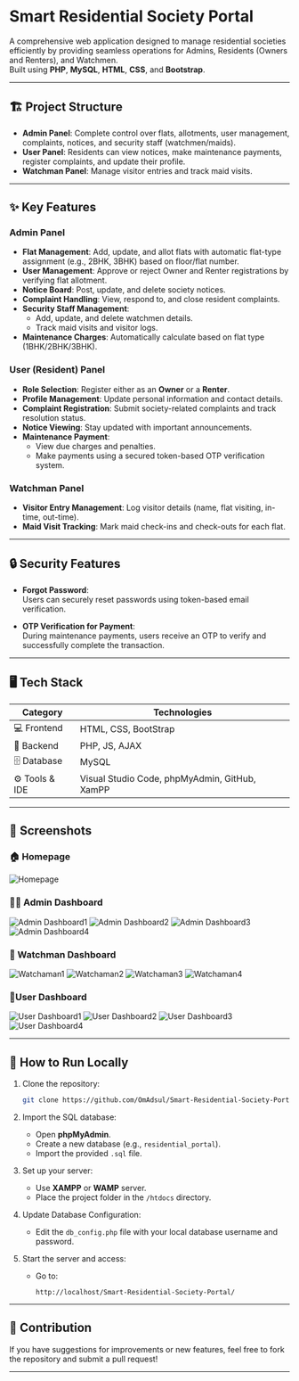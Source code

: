 # Smart Residential Society Portal

A comprehensive web application designed to manage residential societies efficiently by providing seamless operations for Admins, Residents (Owners and Renters), and Watchmen.  
Built using **PHP**, **MySQL**, **HTML**, **CSS**, and **Bootstrap**.

---

## 🏗️ Project Structure

- **Admin Panel**: Complete control over flats, allotments, user management, complaints, notices, and security staff (watchmen/maids).
- **User Panel**: Residents can view notices, make maintenance payments, register complaints, and update their profile.
- **Watchman Panel**: Manage visitor entries and track maid visits.

---

## ✨ Key Features

### Admin Panel
- **Flat Management**: Add, update, and allot flats with automatic flat-type assignment (e.g., 2BHK, 3BHK) based on floor/flat number.
- **User Management**: Approve or reject Owner and Renter registrations by verifying flat allotment.
- **Notice Board**: Post, update, and delete society notices.
- **Complaint Handling**: View, respond to, and close resident complaints.
- **Security Staff Management**:
  - Add, update, and delete watchmen details.
  - Track maid visits and visitor logs.
- **Maintenance Charges**: Automatically calculate based on flat type (1BHK/2BHK/3BHK).

### User (Resident) Panel
- **Role Selection**: Register either as an **Owner** or a **Renter**.
- **Profile Management**: Update personal information and contact details.
- **Complaint Registration**: Submit society-related complaints and track resolution status.
- **Notice Viewing**: Stay updated with important announcements.
- **Maintenance Payment**: 
  - View due charges and penalties.
  - Make payments using a secured token-based OTP verification system.
  
### Watchman Panel
- **Visitor Entry Management**: Log visitor details (name, flat visiting, in-time, out-time).
- **Maid Visit Tracking**: Mark maid check-ins and check-outs for each flat.

---

## 🔒 Security Features

- **Forgot Password**:  
  Users can securely reset passwords using token-based email verification.
  
- **OTP Verification for Payment**:  
  During maintenance payments, users receive an OTP to verify and successfully complete the transaction.

---

## 🖥️ Tech Stack

| Category         | Technologies                         |
|------------------|--------------------------------------|
| 💻 Frontend       | HTML, CSS, BootStrap                           |
| 🧠 Backend        | PHP, JS, AJAX                                  |
| 🗄 Database       | MySQL                                |
| ⚙️ Tools & IDE    | Visual Studio Code, phpMyAdmin, GitHub, XamPP |

---

## 📸 Screenshots

### 🏠 Homepage
![Homepage](https://github.com/OmAdsul/Smart_Society/blob/3b8b3e6b446f7b2da6de39c2d0c6e2cdb3d53be7/Screenshots/homepage.png)

### 🧑‍💼 Admin Dashboard
![Admin Dashboard1](https://github.com/OmAdsul/Smart_Society/blob/a9d980073e9c73c5a377993cf1e26bf29808d089/Screenshots/admin1.png)
![Admin Dashboard2](https://github.com/OmAdsul/Smart_Society/blob/a9d980073e9c73c5a377993cf1e26bf29808d089/Screenshots/admin2.png)
![Admin Dashboard3](https://github.com/OmAdsul/Smart_Society/blob/a9d980073e9c73c5a377993cf1e26bf29808d089/Screenshots/admin3.png)
![Admin Dashboard4](https://github.com/OmAdsul/Smart_Society/blob/a9d980073e9c73c5a377993cf1e26bf29808d089/Screenshots/admin4.png)

### 👮 Watchman Dashboard
![Watchaman1](https://github.com/OmAdsul/Smart_Society/blob/a9d980073e9c73c5a377993cf1e26bf29808d089/Screenshots/watchman1.png)
![Watchaman2](https://github.com/OmAdsul/Smart_Society/blob/a9d980073e9c73c5a377993cf1e26bf29808d089/Screenshots/watchman2.png)
![Watchaman3](https://github.com/OmAdsul/Smart_Society/blob/a9d980073e9c73c5a377993cf1e26bf29808d089/Screenshots/watchman3.png)
![Watchaman4](https://github.com/OmAdsul/Smart_Society/blob/a9d980073e9c73c5a377993cf1e26bf29808d089/Screenshots/watchman4.png)

### 👨User Dashboard
![User Dashboard1](https://github.com/OmAdsul/Smart_Society/blob/a9d980073e9c73c5a377993cf1e26bf29808d089/Screenshots/user1.png)
![User Dashboard2](https://github.com/OmAdsul/Smart_Society/blob/a9d980073e9c73c5a377993cf1e26bf29808d089/Screenshots/user2.png)
![User Dashboard3](https://github.com/OmAdsul/Smart_Society/blob/a9d980073e9c73c5a377993cf1e26bf29808d089/Screenshots/user3.png)
![User Dashboard4](https://github.com/OmAdsul/Smart_Society/blob/a9d980073e9c73c5a377993cf1e26bf29808d089/Screenshots/user4.png)

---


## 🚀 How to Run Locally

1. Clone the repository:
   ```bash
   git clone https://github.com/OmAdsul/Smart-Residential-Society-Portal.git
   ```

2. Import the SQL database:
   - Open **phpMyAdmin**.
   - Create a new database (e.g., `residential_portal`).
   - Import the provided `.sql` file.

3. Set up your server:
   - Use **XAMPP** or **WAMP** server.
   - Place the project folder in the `/htdocs` directory.

4. Update Database Configuration:
   - Edit the `db_config.php` file with your local database username and password.

5. Start the server and access:
   - Go to:  
     ```
     http://localhost/Smart-Residential-Society-Portal/
     ```

---

## 📢 Contribution

If you have suggestions for improvements or new features, feel free to fork the repository and submit a pull request!

---


